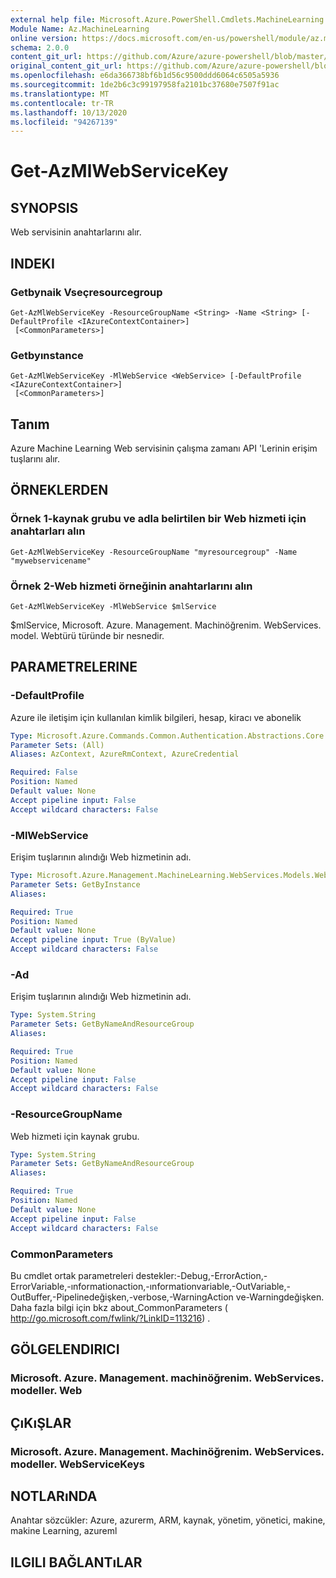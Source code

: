 ```yaml
---
external help file: Microsoft.Azure.PowerShell.Cmdlets.MachineLearning.dll-Help.xml
Module Name: Az.MachineLearning
online version: https://docs.microsoft.com/en-us/powershell/module/az.machinelearning/get-azmlwebservicekey
schema: 2.0.0
content_git_url: https://github.com/Azure/azure-powershell/blob/master/src/MachineLearning/MachineLearning/help/Get-AzMlWebServiceKey.md
original_content_git_url: https://github.com/Azure/azure-powershell/blob/master/src/MachineLearning/MachineLearning/help/Get-AzMlWebServiceKey.md
ms.openlocfilehash: e6da366738bf6b1d56c9500ddd6064c6505a5936
ms.sourcegitcommit: 1de2b6c3c99197958fa2101bc37680e7507f91ac
ms.translationtype: MT
ms.contentlocale: tr-TR
ms.lasthandoff: 10/13/2020
ms.locfileid: "94267139"
---
```

# Get-AzMlWebServiceKey

## SYNOPSIS
Web servisinin anahtarlarını alır.

## INDEKI

### Getbynaik Vseçresourcegroup
```
Get-AzMlWebServiceKey -ResourceGroupName <String> -Name <String> [-DefaultProfile <IAzureContextContainer>]
 [<CommonParameters>]
```

### Getbyınstance
```
Get-AzMlWebServiceKey -MlWebService <WebService> [-DefaultProfile <IAzureContextContainer>]
 [<CommonParameters>]
```

## Tanım
Azure Machine Learning Web servisinin çalışma zamanı API 'Lerinin erişim tuşlarını alır.

## ÖRNEKLERDEN

### Örnek 1-kaynak grubu ve adla belirtilen bir Web hizmeti için anahtarları alın
```
Get-AzMlWebServiceKey -ResourceGroupName "myresourcegroup" -Name "mywebservicename"
```

### Örnek 2-Web hizmeti örneğinin anahtarlarını alın
```
Get-AzMlWebServiceKey -MlWebService $mlService
```

$mlService, Microsoft. Azure. Management. Machinöğrenim. WebServices. model. Webtürü türünde bir nesnedir.

## PARAMETRELERINE

### -DefaultProfile
Azure ile iletişim için kullanılan kimlik bilgileri, hesap, kiracı ve abonelik

```yaml
Type: Microsoft.Azure.Commands.Common.Authentication.Abstractions.Core.IAzureContextContainer
Parameter Sets: (All)
Aliases: AzContext, AzureRmContext, AzureCredential

Required: False
Position: Named
Default value: None
Accept pipeline input: False
Accept wildcard characters: False
```

### -MlWebService
Erişim tuşlarının alındığı Web hizmetinin adı.

```yaml
Type: Microsoft.Azure.Management.MachineLearning.WebServices.Models.WebService
Parameter Sets: GetByInstance
Aliases:

Required: True
Position: Named
Default value: None
Accept pipeline input: True (ByValue)
Accept wildcard characters: False
```

### -Ad
Erişim tuşlarının alındığı Web hizmetinin adı.

```yaml
Type: System.String
Parameter Sets: GetByNameAndResourceGroup
Aliases:

Required: True
Position: Named
Default value: None
Accept pipeline input: False
Accept wildcard characters: False
```

### -ResourceGroupName
Web hizmeti için kaynak grubu.

```yaml
Type: System.String
Parameter Sets: GetByNameAndResourceGroup
Aliases:

Required: True
Position: Named
Default value: None
Accept pipeline input: False
Accept wildcard characters: False
```

### CommonParameters
Bu cmdlet ortak parametreleri destekler:-Debug,-ErrorAction,-ErrorVariable,-ınformationaction,-ınformationvariable,-OutVariable,-OutBuffer,-Pipelinedeğişken,-verbose,-WarningAction ve-Warningdeğişken. Daha fazla bilgi için bkz about_CommonParameters ( http://go.microsoft.com/fwlink/?LinkID=113216) .

## GÖLGELENDIRICI

### Microsoft. Azure. Management. machinöğrenim. WebServices. modeller. Web

## ÇıKıŞLAR

### Microsoft. Azure. Management. Machinöğrenim. WebServices. modeller. WebServiceKeys

## NOTLARıNDA
Anahtar sözcükler: Azure, azurerm, ARM, kaynak, yönetim, yönetici, makine, makine Learning, azureml

## ILGILI BAĞLANTıLAR
